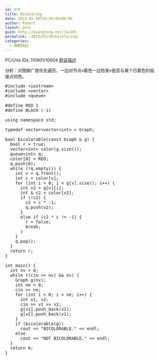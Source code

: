 ```yaml
---
id: 479
title: Bicoloring
date: 2013-05-30T20:59:49+00:00
author: Robert
layout: post
guid: http://kuangtong.net/?p=201
permalink: /2013/05/30/bicoloring/
categories:
  - 编程挑战
---
```

PC/UVa IDs: 110901/10004 <a href="http://uva.onlinejudge.org/index.php?option=com_onlinejudge&#038;Itemid=8&#038;category=37&#038;page=show_problem&#038;problem=945" target="_blank">题目描述</a>

分析：对图做广度优先遍历，一边对节点v着色一边检查v是否与某个已着色的临接点同色。<!--more-->

<pre class="brush: cpp; title: ; notranslate" title="">#include &lt;iostream&gt;
#include &lt;vector&gt;
#include &lt;queue&gt;

#define RED 1
#define BLACK (-1)

using namespace std;

typedef vector&lt;vector&lt;int&gt; &gt; Graph;

bool bicolorable(const Graph & g) {
  bool r = true;
  vector&lt;int&gt; color(g.size());
  queue&lt;int&gt; q;
  color[0] = RED;
  q.push(0);
  while (!q.empty()) {
    int v = q.front();
    int c = color[v];
    for (int i = 0; i &lt; g[v].size(); i++) {
      int v2 = g[v][i];
      int & c2 = color[v2];
      if (!c2) {
        c2 = c * -1;
        q.push(v2);
      }
      else if (c2 * c != -1) {
        r = false;
        break;
      }
    }
    q.pop();
  }
  return r;
}

int main() {
  int nv = 0;
  while ((cin &gt;&gt; nv) && nv) {
    Graph g(nv);
    int ne = 0;
    cin &gt;&gt; ne;
    for (int i = 0; i &lt; ne; i++) {
      int v1, v2;
      cin &gt;&gt; v1 &gt;&gt; v2;
      g[v1].push_back(v2);
      g[v2].push_back(v1);
    }
    if (bicolorable(g))
      cout &lt;&lt; "BICOLORABLE." &lt;&lt; endl;
    else
      cout &lt;&lt; "NOT BICOLORABLE." &lt;&lt; endl;
  }
  return 0;
}
</pre>

<div class="addtoany_share_save_container addtoany_content_bottom">
  <div class="a2a_kit a2a_kit_size_32 addtoany_list a2a_target" id="wpa2a_24">
    <a class="a2a_button_facebook" href="http://www.addtoany.com/add_to/facebook?linkurl=http%3A%2F%2Fkuangtong.me%2F2013%2F05%2F30%2Fbicoloring%2F&linkname=Bicoloring" title="Facebook" rel="nofollow" target="_blank"></a><a class="a2a_button_twitter" href="http://www.addtoany.com/add_to/twitter?linkurl=http%3A%2F%2Fkuangtong.me%2F2013%2F05%2F30%2Fbicoloring%2F&linkname=Bicoloring" title="Twitter" rel="nofollow" target="_blank"></a><a class="a2a_button_google_plus" href="http://www.addtoany.com/add_to/google_plus?linkurl=http%3A%2F%2Fkuangtong.me%2F2013%2F05%2F30%2Fbicoloring%2F&linkname=Bicoloring" title="Google+" rel="nofollow" target="_blank"></a><a class="a2a_button_sina_weibo" href="http://www.addtoany.com/add_to/sina_weibo?linkurl=http%3A%2F%2Fkuangtong.me%2F2013%2F05%2F30%2Fbicoloring%2F&linkname=Bicoloring" title="Sina Weibo" rel="nofollow" target="_blank"></a><a class="a2a_dd addtoany_share_save" href="https://www.addtoany.com/share_save"></a>
  </div>
</div>